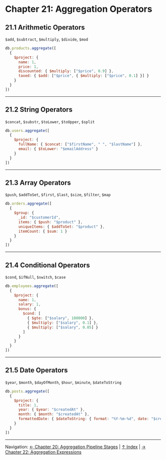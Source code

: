 # Chapter 21: Aggregation Operators

## 21.1 Arithmetic Operators
`$add`, `$subtract`, `$multiply`, `$divide`, `$mod`

```javascript
db.products.aggregate([
  {
    $project: {
      name: 1,
      price: 1,
      discounted: { $multiply: ["$price", 0.9] },
      taxed: { $add: ["$price", { $multiply: ["$price", 0.1] }] }
    }
  }
])
```

---

## 21.2 String Operators
`$concat`, `$substr`, `$toLower`, `$toUpper`, `$split`

```javascript
db.users.aggregate([
  {
    $project: {
      fullName: { $concat: ["$firstName", " ", "$lastName"] },
      email: { $toLower: "$emailAddress" }
    }
  }
])
```

---

## 21.3 Array Operators
`$push`, `$addToSet`, `$first`, `$last`, `$size`, `$filter`, `$map`

```javascript
db.orders.aggregate([
  {
    $group: {
      _id: "$customerId",
      items: { $push: "$product" },
      uniqueItems: { $addToSet: "$product" },
      itemCount: { $sum: 1 }
    }
  }
])
```

---

## 21.4 Conditional Operators
`$cond`, `$ifNull`, `$switch`, `$case`

```javascript
db.employees.aggregate([
  {
    $project: {
      name: 1,
      salary: 1,
      bonus: {
        $cond: [
          { $gte: ["$salary", 100000] },
          { $multiply: ["$salary", 0.1] },
          { $multiply: ["$salary", 0.05] }
        ]
      }
    }
  }
])
```

---

## 21.5 Date Operators
`$year`, `$month`, `$dayOfMonth`, `$hour`, `$minute`, `$dateToString`

```javascript
db.posts.aggregate([
  {
    $project: {
      title: 1,
      year: { $year: "$createdAt" },
      month: { $month: "$createdAt" },
      formattedDate: { $dateToString: { format: "%Y-%m-%d", date: "$createdAt" } }
    }
  }
])
```

---

Navigation: [← Chapter 20: Aggregation Pipeline Stages](../ch20-aggregation-pipeline-stages/README.md) | [↑ Index](../../index.md) | [→ Chapter 22: Aggregation Expressions](../ch22-aggregation-expressions/README.md)

